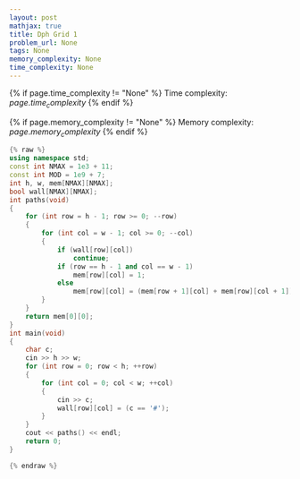 ```yaml
---
layout: post
mathjax: true
title: Dph Grid 1
problem_url: None
tags: None
memory_complexity: None
time_complexity: None
---
```




{% if page.time_complexity != "None" %}
Time complexity: ${{ page.time_complexity }}$
{% endif %}

{% if page.memory_complexity != "None" %}
Memory complexity: ${{ page.memory_complexity }}$
{% endif %}

```cpp
{% raw %}
using namespace std;
const int NMAX = 1e3 + 11;
const int MOD = 1e9 + 7;
int h, w, mem[NMAX][NMAX];
bool wall[NMAX][NMAX];
int paths(void)
{
    for (int row = h - 1; row >= 0; --row)
    {
        for (int col = w - 1; col >= 0; --col)
        {
            if (wall[row][col])
                continue;
            if (row == h - 1 and col == w - 1)
                mem[row][col] = 1;
            else
                mem[row][col] = (mem[row + 1][col] + mem[row][col + 1]) % MOD;
        }
    }
    return mem[0][0];
}
int main(void)
{
    char c;
    cin >> h >> w;
    for (int row = 0; row < h; ++row)
    {
        for (int col = 0; col < w; ++col)
        {
            cin >> c;
            wall[row][col] = (c == '#');
        }
    }
    cout << paths() << endl;
    return 0;
}

{% endraw %}
```
